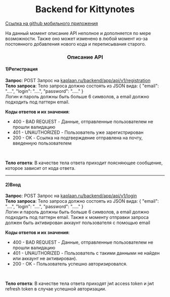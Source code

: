 <h1 align="center">Backend for Kittynotes</h1>
<a href="https://github.com/DaniilKubantsev/kittynotes">Ссылка на github мобильного приложения<a>

<p>На данный момент описание API неполное и дополняется по мере возможности.
Также оно может изменено в любой момент из-за постоянного добавления нового кода и переписывания старого.</p>

<h3 align="center">Описание API</h3>
<h4>1)Регистрация</h4>
<b>Запрос</b>: POST Запрос на <a href = kaplaan.ru/backend/app/api/v1/registration>kaplaan.ru/backend/app/api/v1/registration<a> <br>
<b>Тело запроса</b>: Тело запроса должно состоять из JSON вида:
{
 "email": "....",
 "login": "....",
 "password": "....."
} <br>
Логин и пароль должны быть больше 6 символов, а email должно подходить под паттерн email. <br>

<b>Коды ответов и их значения</b>: <br>
<ul>
  <li> 400 - BAD REQUEST - Данные, отправленные пользователем не прошли валидацию
  </li>
  
  <li> 401 - UNAUTHORIZED - Пользователь уже зарегистрирован
  </li>
  
  <li> 200 - OK - Ссылка на подтверждение отправлена на почту, введенную пользователем
  </li>
 </ul> <br>
 
 <b>Тело ответа</b>: В качестве тела ответа приходит поясняющее сообщение, которое зависит от кода ответа. <br>
 <hr>
 
 <h4>2)Вход</h4>
<b>Запрос</b>: POST Запрос на <a href = kaplaan.ru/backend/app/api/v1/login>kaplaan.ru/backend/app/api/v1/login<a> <br>
<b>Тело запроса</b>: Тело запроса должно состоять из JSON вида:
{
 "email": "....",
 "login": "....",
 "password": "....."
} <br>
Логин и пароль должны быть больше 6 символов, а email должно подходить под паттерн email.
Также к моменту отправки запроса должен быть активирован аккаунт пользователя с помощью email<br>

<b>Коды ответов и их значения</b>: <br>
<ul>
  <li> 400 - BAD REQUEST - Данные, отправленные пользователем не прошли валидацию
  </li>
  
  <li> 401 - UNAUTHORIZED - Пользователь с такими данными не найден или аккаунт не активирован).
  </li>
  
  <li> 200 - OK - Пользователь успешно авторизировался.
  </li>
 </ul> <br>
 
 <b>Тело ответа</b>: В качестве тела ответа приходят jwt access token и jwt refresh token в случае успешной авторизации.
